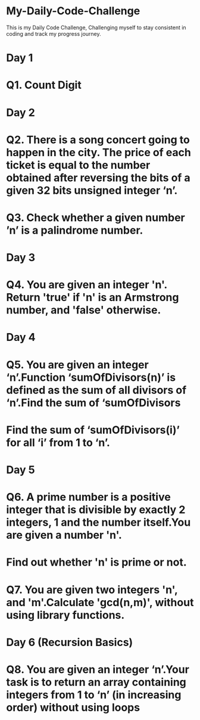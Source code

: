 # My-Daily-Code-Challenge
This is my Daily Code Challenge, Challenging myself to stay consistent in coding and track my progress journey.
# Day 1
# Q1. Count Digit
# Day 2
# Q2. There is a song concert going to happen in the city. The price of each ticket is equal to the number obtained after reversing the bits of a given 32 bits unsigned integer ‘n’.
# Q3. Check whether a given number ’n’ is a palindrome number.
# Day 3
# Q4. You are given an integer 'n'. Return 'true' if 'n' is an Armstrong number, and 'false' otherwise.
# Day 4
# Q5. You are given an integer ‘n’.Function ‘sumOfDivisors(n)’ is defined as the sum of all divisors of ‘n’.Find the sum of ‘sumOfDivisors
# Find the sum of ‘sumOfDivisors(i)’ for all ‘i’ from 1 to ‘n’.
# Day 5
# Q6. A prime number is a positive integer that is divisible by exactly 2 integers, 1 and the number itself.You are given a number 'n'.
# Find out whether 'n' is prime or not.
# Q7. You are given two integers 'n', and 'm'.Calculate 'gcd(n,m)', without using library functions.
# Day 6 (Recursion Basics)
# Q8. You are given an integer ‘n’.Your task is to return an array containing integers from 1 to ‘n’ (in increasing order) without using loops
